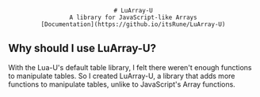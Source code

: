 <div align="center">
    
    # LuArray-U
    A library for JavaScript-like Arrays
    [Documentation](https://github.io/itsRune/LuArray-U)

</div>
<!--moonwave-hide-before-this-line-->

## Why should I use LuArray-U?
With the Lua-U's default table library, I felt there weren't enough functions to manipulate tables. So I created LuArray-U, a library that adds more functions to manipulate tables, unlike to JavaScript's Array functions.